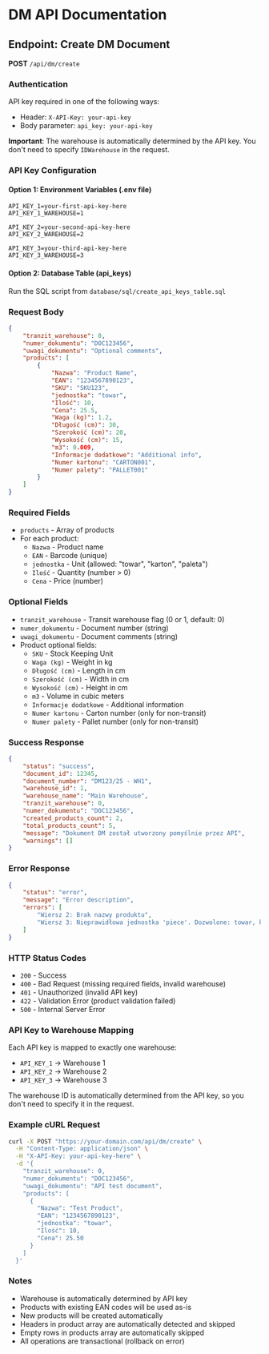 # DM API Documentation

## Endpoint: Create DM Document

**POST** `/api/dm/create`

### Authentication

API key required in one of the following ways:

-   Header: `X-API-Key: your-api-key`
-   Body parameter: `api_key: your-api-key`

**Important**: The warehouse is automatically determined by the API key. You don't need to specify `IDWarehouse` in the request.

### API Key Configuration

#### Option 1: Environment Variables (.env file)

```env
API_KEY_1=your-first-api-key-here
API_KEY_1_WAREHOUSE=1

API_KEY_2=your-second-api-key-here
API_KEY_2_WAREHOUSE=2

API_KEY_3=your-third-api-key-here
API_KEY_3_WAREHOUSE=3
```

#### Option 2: Database Table (api_keys)

Run the SQL script from `database/sql/create_api_keys_table.sql`

### Request Body

```json
{
    "tranzit_warehouse": 0,
    "numer_dokumentu": "DOC123456",
    "uwagi_dokumentu": "Optional comments",
    "products": [
        {
            "Nazwa": "Product Name",
            "EAN": "1234567890123",
            "SKU": "SKU123",
            "jednostka": "towar",
            "Ilość": 10,
            "Cena": 25.5,
            "Waga (kg)": 1.2,
            "Długość (cm)": 30,
            "Szerokość (cm)": 20,
            "Wysokość (cm)": 15,
            "m3": 0.009,
            "Informacje dodatkowe": "Additional info",
            "Numer kartonu": "CARTON001",
            "Numer palety": "PALLET001"
        }
    ]
}
```

### Required Fields

-   `products` - Array of products
-   For each product:
    -   `Nazwa` - Product name
    -   `EAN` - Barcode (unique)
    -   `jednostka` - Unit (allowed: "towar", "karton", "paleta")
    -   `Ilość` - Quantity (number > 0)
    -   `Cena` - Price (number)

### Optional Fields

-   `tranzit_warehouse` - Transit warehouse flag (0 or 1, default: 0)
-   `numer_dokumentu` - Document number (string)
-   `uwagi_dokumentu` - Document comments (string)
-   Product optional fields:
    -   `SKU` - Stock Keeping Unit
    -   `Waga (kg)` - Weight in kg
    -   `Długość (cm)` - Length in cm
    -   `Szerokość (cm)` - Width in cm
    -   `Wysokość (cm)` - Height in cm
    -   `m3` - Volume in cubic meters
    -   `Informacje dodatkowe` - Additional information
    -   `Numer kartonu` - Carton number (only for non-transit)
    -   `Numer palety` - Pallet number (only for non-transit)

### Success Response

```json
{
    "status": "success",
    "document_id": 12345,
    "document_number": "DM123/25 - WH1",
    "warehouse_id": 1,
    "warehouse_name": "Main Warehouse",
    "tranzit_warehouse": 0,
    "numer_dokumentu": "DOC123456",
    "created_products_count": 2,
    "total_products_count": 5,
    "message": "Dokument DM został utworzony pomyślnie przez API",
    "warnings": []
}
```

### Error Response

```json
{
    "status": "error",
    "message": "Error description",
    "errors": [
        "Wiersz 2: Brak nazwy produktu",
        "Wiersz 3: Nieprawidłowa jednostka 'piece'. Dozwolone: towar, karton, paleta"
    ]
}
```

### HTTP Status Codes

-   `200` - Success
-   `400` - Bad Request (missing required fields, invalid warehouse)
-   `401` - Unauthorized (invalid API key)
-   `422` - Validation Error (product validation failed)
-   `500` - Internal Server Error

### API Key to Warehouse Mapping

Each API key is mapped to exactly one warehouse:

-   `API_KEY_1` → Warehouse 1
-   `API_KEY_2` → Warehouse 2
-   `API_KEY_3` → Warehouse 3

The warehouse ID is automatically determined from the API key, so you don't need to specify it in the request.

### Example cURL Request

```bash
curl -X POST "https://your-domain.com/api/dm/create" \
  -H "Content-Type: application/json" \
  -H "X-API-Key: your-api-key-here" \
  -d '{
    "tranzit_warehouse": 0,
    "numer_dokumentu": "DOC123456",
    "uwagi_dokumentu": "API test document",
    "products": [
      {
        "Nazwa": "Test Product",
        "EAN": "1234567890123",
        "jednostka": "towar",
        "Ilość": 10,
        "Cena": 25.50
      }
    ]
  }'
```

### Notes

-   Warehouse is automatically determined by API key
-   Products with existing EAN codes will be used as-is
-   New products will be created automatically
-   Headers in product array are automatically detected and skipped
-   Empty rows in products array are automatically skipped
-   All operations are transactional (rollback on error)
